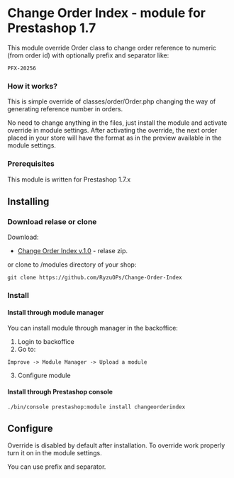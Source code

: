 # Change Order Index - module for Prestashop 1.7

This module override Order class to change order reference to numeric (from order id) with optionally prefix and separator like:

```
PFX-20256
```

### How it works?

This is simple override of classes/order/Order.php changing the way of generating reference number in orders.

No need to change anything in the files, just install the module and activate override in module settings.
After activating the override, the next order placed in your store will have the format as in the preview available in the module settings.

### Prerequisites

This module is written for Prestashop 1.7.x

## Installing

### Download relase or clone

Download:
* [Change Order Index v.1.0](https://github.com/RyzuOPs/ChangeOrderIndex/files/3654724/changeorderindex-v1.0.zip) - relase zip.

or clone to /modules directory of your shop:
```
git clone https://github.com/RyzuOPs/Change-Order-Index
```
### Install 

#### Install through module manager

You can install module through manager in the backoffice:

1. Login to backoffice
2. Go to:
```
Improve -> Module Manager -> Upload a module

```
3. Configure module

#### Install through Prestashop console

``
./bin/console prestashop:module install changeorderindex
``

## Configure

Override is disabled by default after installation. 
To override work properly turn it on in the module settings.

You can use prefix and separator.
